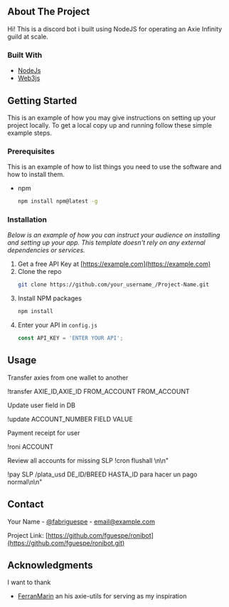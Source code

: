 ## About The Project

Hi! This is a discord bot i built using NodeJS for operating an Axie Infinity guild at scale.


### Built With

* [NodeJs](https://nodejs.org/en/)
* [Web3js](https://web3js.readthedocs.io/)


## Getting Started

This is an example of how you may give instructions on setting up your project locally.
To get a local copy up and running follow these simple example steps.

### Prerequisites

This is an example of how to list things you need to use the software and how to install them.
* npm
  ```sh
  npm install npm@latest -g
  ```

### Installation

_Below is an example of how you can instruct your audience on installing and setting up your app. This template doesn't rely on any external dependencies or services._

1. Get a free API Key at [https://example.com](https://example.com)
2. Clone the repo
   ```sh
   git clone https://github.com/your_username_/Project-Name.git
   ```
3. Install NPM packages
   ```sh
   npm install
   ```
4. Enter your API in `config.js`
   ```js
   const API_KEY = 'ENTER YOUR API';
   ```

## Usage

Transfer axies from one wallet to another

!transfer AXIE_ID,AXIE_ID FROM_ACCOUNT FROM_ACCOUNT

Update user field in DB

!update ACCOUNT_NUMBER FIELD VALUE 

Payment receipt for user

!roni ACCOUNT

Review all accounts for missing SLP
!cron flushall \n\n"


!pay SLP /plata_usd DE_ID/BREED HASTA_ID para hacer un pago normal\n\n"


## Contact

Your Name - [@fabriguespe](https://twitter.com/fabriguespe) - email@example.com

Project Link: [https://github.com/fguespe/ronibot](https://github.com/fguespe/ronibot.git)


## Acknowledgments

I want to thank 
* [FerranMarin](https://github.com/FerranMarin/) an his axie-utils for serving as my inspiration